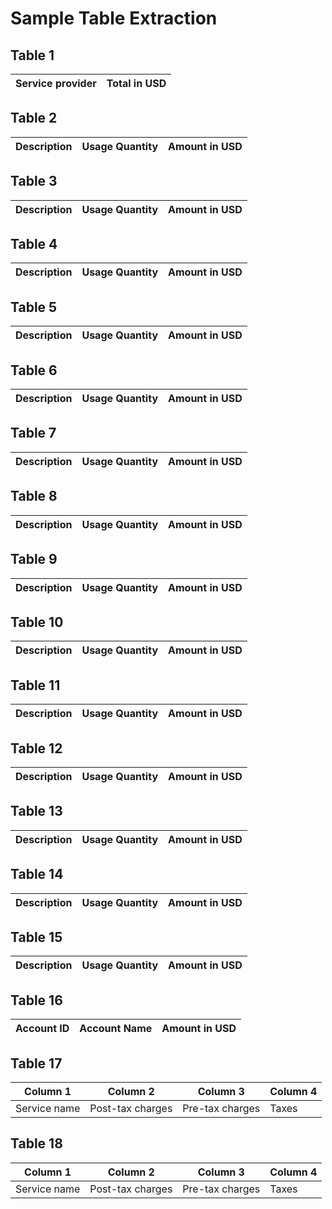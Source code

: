 # Sample Table Extraction

## Table 1

| Service provider | Total in USD |
| --- | --- |

## Table 2

| Description | Usage Quantity | Amount in USD |
| --- | --- | --- |

## Table 3

| Description | Usage Quantity | Amount in USD |
| --- | --- | --- |

## Table 4

| Description | Usage Quantity | Amount in USD |
| --- | --- | --- |

## Table 5

| Description | Usage Quantity | Amount in USD |
| --- | --- | --- |

## Table 6

| Description | Usage Quantity | Amount in USD |
| --- | --- | --- |

## Table 7

| Description | Usage Quantity | Amount in USD |
| --- | --- | --- |

## Table 8

| Description | Usage Quantity | Amount in USD |
| --- | --- | --- |

## Table 9

| Description | Usage Quantity | Amount in USD |
| --- | --- | --- |

## Table 10

| Description | Usage Quantity | Amount in USD |
| --- | --- | --- |

## Table 11

| Description | Usage Quantity | Amount in USD |
| --- | --- | --- |

## Table 12

| Description | Usage Quantity | Amount in USD |
| --- | --- | --- |

## Table 13

| Description | Usage Quantity | Amount in USD |
| --- | --- | --- |

## Table 14

| Description | Usage Quantity | Amount in USD |
| --- | --- | --- |

## Table 15

| Description | Usage Quantity | Amount in USD |
| --- | --- | --- |

## Table 16

| Account ID | Account Name | Amount in USD |
| --- | --- | --- |

## Table 17

| Column 1 | Column 2 | Column 3 | Column 4 |
| --- | --- | --- | --- |
| Service name | Post-tax charges | Pre-tax charges | Taxes |

## Table 18

| Column 1 | Column 2 | Column 3 | Column 4 |
| --- | --- | --- | --- |
| Service name | Post-tax charges | Pre-tax charges | Taxes |

